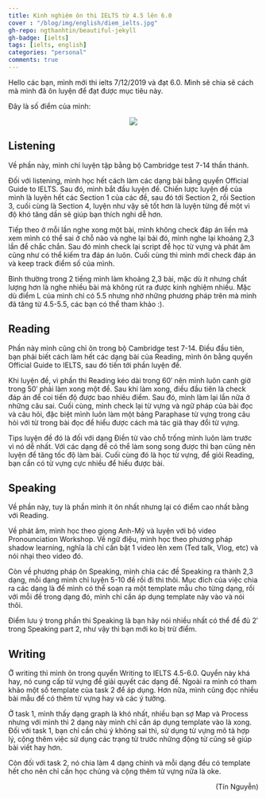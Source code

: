 ```yaml
---
title: Kinh nghiệm ôn thi IELTS từ 4.5 lên 6.0
cover : "/blog/img/english/diem_ielts.jpg"
gh-repo: ngthanhtin/beautiful-jekyll
gh-badge: [ielts]
tags: [ielts, english]
categories: "personal"
comments: true
---
```


Hello các bạn, mình mới thi ielts 7/12/2019 và đạt 6.0. Mình sẽ chia sẽ cách mà mình đã ôn luyện để đạt được mục tiêu này.

Đây là số điểm của mình:

<p align="center">
  <img src="https://github.com/ngthanhtin/ngthanhtin.github.io/blob/master/_data/diem_ielts.jpg?raw=true">
</p>

## Listening

Về phần này, mình chỉ luyện tập bằng bộ Cambridge test 7-14 thần thánh.

Đối với listening, mình học hết cách làm các dạng bài bằng quyển Official Guide to IELTS. Sau đó, mình bắt đầu luyện đề. Chiến lược luyện đề của mình là luyện hết các Section 1 của các đề, sau đó tới Section 2, rồi Section 3, cuối cùng là Section 4, luyện như vậy sẽ tốt hơn là luyện từng đề một vì độ khó tăng dần sẽ giúp bạn thích nghi dễ hơn.

Tiếp theo ở mỗi lần nghe xong một bài, mình không check đáp án liền mà xem mình có thể sai ở chỗ nào và nghe lại bài đó, mình nghe lại khoảng 2,3 lần để chắc chắn. Sau đó mình check lại script để học từ vựng và phát âm cũng như có thể kiếm tra đáp án luôn. Cuối cùng thì mình mới check đáp án và keep track điểm số của mình.

Bình thường trong 2 tiếng mình làm khoảng 2,3 bài, mặc dù ít nhưng chất lượng hơn là nghe nhiều bài mà không rút ra được kinh nghiệm nhiều. Mặc dù điểm L của mình chỉ có 5.5 nhưng nhờ những phương pháp trên mà mình đã tăng từ 4.5-5.5, các bạn có thể tham khảo :).

## Reading
Phần này mình cũng chỉ ôn trong bộ Cambridge test 7-14. Điều đầu tiên, bạn phải biết cách làm hết các dạng bài của Reading, mình ôn bằng quyển Official Guide to IELTS, sau đó tiến tới phần luyện đề.

Khi luyện đề, vì phần thi Reading kéo dài trong 60′ nên mình luôn canh giờ trong 50′ phải làm xong một đề. Sau khi làm xong, điều đầu tiên là check đáp án để coi tiến độ được bao nhiêu điểm. Sau đó, mình làm lại lần nữa ở những câu sai. Cuối cùng, mình check lại từ vựng và ngữ pháp của bài đọc và câu hỏi, đặc biệt mình luôn làm một bảng Paraphase từ vựng trong câu hỏi với từ trong bài đọc để hiểu được cách mà tác giả thay đổi từ vựng.

Tips luyện đề đó là đối với dạng Điền từ vào chỗ trống mình luôn làm trước vì nó dễ nhất. Với các dạng đề có thể làm song song được thì bạn cũng nên luyện để tăng tốc độ làm bài. Cuối cùng đó là học từ vựng, để giỏi Reading, bạn cần có từ vựng cực nhiều để hiểu được bài.

## Speaking
Về phần này, tuy là phần mình ít ôn nhất nhưng lại có điểm cao nhất bằng với Reading.

Về phát âm, mình học theo giọng Anh-Mỹ và luyện với bộ video Pronounciation Workshop. Về ngữ điệu, mình học theo phương pháp shadow learning, nghĩa là chỉ cần bật 1 video lên xem (Ted talk, Vlog, etc) và nói nhại theo video đó.

Còn về phương pháp ôn Speaking, mình chia các đề Speaking ra thành 2,3 dạng, mỗi dạng mình chỉ luyện 5-10 đề rồi đi thi thôi. Mục đích của việc chia ra các dạng là để mình có thể soạn ra một template mẫu cho từng dạng, rồi với mỗi đề trong dạng đó, mình chỉ cần áp dụng template này vào và nói thôi.

Điểm lưu ý trong phần thi Speaking là bạn hãy nói nhiều nhất có thể để đủ 2′ trong Speaking part 2, như vậy thì bạn mới ko bị trừ điểm.

## Writing
Ở writing thì mình ôn trong quyển Writing to IELTS 4.5-6.0. Quyển này khá hay, nó cung cấp từ vựng để giải quyết các dạng đề. Ngoài ra mình có tham khảo một số template của task 2 để áp dụng. Hơn nữa, mình cũng đọc nhiều bài mẫu để có thêm từ vựng hay và các ý tưởng.

Ở task 1, mình thấy dạng graph là khó nhất, nhiều bạn sợ Map và Process nhưng với mình thì 2 dạng này mình chỉ cần áp dụng template vào là xong. Đối với task 1, bạn chỉ cần chú ý không sai thì, sử dụng từ vựng mô tả hợp lý, cộng thêm việc sử dụng các trạng từ trước những động từ cũng sẽ giúp bài viết hay hơn.

Còn đối với task 2, nó chia làm 4 dạng chính và mỗi dạng đều có template hết cho nên chỉ cần học chúng và cộng thêm từ vựng nữa là oke.

<div style="text-align: right"> (Tín Nguyễn) </div>
